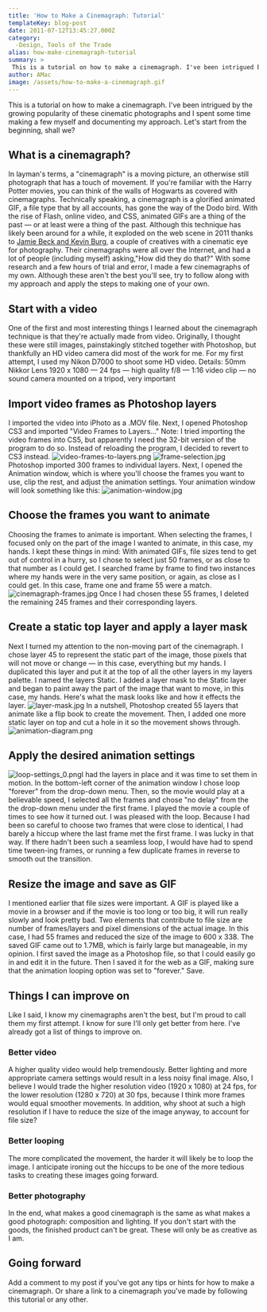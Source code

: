 ```yaml
---
title: 'How to Make a Cinemagraph: Tutorial'
templateKey: blog-post
date: 2011-07-12T13:45:27.000Z
category: 
  -Design, Tools of the Trade
alias: how-make-cinemagraph-tutorial
summary: > 
 This is a tutorial on how to make a cinemagraph. I've been intrigued by the growing popularity of these cinematic photographs and I spent some time making a few myself and documenting my approach. Let's start from the beginning, shall we?
author: AMac
image: /assets/how-to-make-a-cinemagraph.gif
---
```


This is a tutorial on how to make a cinemagraph. I've been intrigued by the growing popularity of these cinematic photographs and I spent some time making a few myself and documenting my approach. Let's start from the beginning, shall we?

What is a cinemagraph?
----------------------

In layman's terms, a "cinemagraph" is a moving picture, an otherwise still photograph that has a touch of movement. If you're familiar with the Harry Potter movies, you can think of the walls of Hogwarts as covered with cinemagraphs. Technically speaking, a cinemagraph is a glorified animated GIF, a file type that by all accounts, has gone the way of the Dodo bird. With the rise of Flash, online video, and CSS, animated GIFs are a thing of the past — or at least were a thing of the past. Although this technique has likely been around for a while, it exploded on the web scene in 2011 thanks to [Jamie Beck and Kevin Burg](http://www.beautifullife.info/art-works/amazing-cinemagraphs-byjamie-beck-and-kevin-burg/), a couple of creatives with a cinematic eye for photography. Their cinemagraphs were all over the Internet, and had a lot of people (including myself) asking,"How did they do that?" With some research and a few hours of trial and error, I made a few cinemagraphs of my own. Although these aren't the best you'll see, try to follow along with my approach and apply the steps to making one of your own.

Start with a video
------------------

One of the first and most interesting things I learned about the cinemagraph technique is that they're actually made from video. Originally, I thought these were still images, painstakingly stitched together with Photoshop, but thankfully an HD video camera did most of the work for me. For my first attempt, I used my Nikon D7000 to shoot some HD video. Details: 50mm Nikkor Lens 1920 x 1080 — 24 fps — high quality f/8 — 1:16 video clip — no sound camera mounted on a tripod, very important

Import video frames as Photoshop layers
---------------------------------------

I imported the video into iPhoto as a .MOV file. Next, I opened Photoshop CS3 and imported "Video Frames to Layers…" Note: I tried importing the video frames into CS5, but apparently I need the 32-bit version of the program to do so. Instead of reloading the program, I decided to revert to CS3 instead. ![video-frames-to-layers.png](/assets/video-frames-to-layers.png) ![frame-selection.jpg](/assets/frame-selection.png) Photoshop imported 300 frames to individual layers. Next, I opened the Animation window, which is where you'll choose the frames you want to use, clip the rest, and adjust the animation settings. Your animation window will look something like this: ![animation-window.jpg](/assets/animation-window.png)

Choose the frames you want to animate
-------------------------------------

Choosing the frames to animate is important. When selecting the frames, I focused only on the part of the image I wanted to animate, in this case, my hands. I kept these things in mind: With animated GIFs, file sizes tend to get out of control in a hurry, so I chose to select just 50 frames, or as close to that number as I could get. I searched frame by frame to find two instances where my hands were in the very same position, or again, as close as I could get. In this case, frame one and frame 55 were a match. ![cinemagraph-frames.jpg](/assets/cinemagraph-frames.jpg) Once I had chosen these 55 frames, I deleted the remaining 245 frames and their corresponding layers.

Create a static top layer and apply a layer mask
------------------------------------------------

Next I turned my attention to the non-moving part of the cinemagraph. I chose layer 45 to represent the static part of the image, those pixels that will not move or change — in this case, everything but my hands. I duplicated this layer and put it at the top of all the other layers in my layers palette. I named the layers Static. I added a layer mask to the Static layer and began to paint away the part of the image that want to move, in this case, my hands. Here's what the mask looks like and how it effects the layer. ![layer-mask.jpg](/assets/layer-mask.jpg) In a nutshell, Photoshop created 55 layers that animate like a flip book to create the movement. Then, I added one more static layer on top and cut a hole in it so the movement shows through. ![animation-diagram.png](/assets/animation-diagram.png)

Apply the desired animation settings
------------------------------------

![loop-settings_0.png](/assets/loop-settings_0.png)I had the layers in place and it was time to set them in motion. In the bottom-left corner of the animation window I chose loop "forever" from the drop-down menu. Then, so the movie would play at a believable speed, I selected all the frames and chose "no delay" from the the drop-down menu under the first frame. I played the movie a couple of times to see how it turned out. I was pleased with the loop. Because I had been so careful to choose two frames that were close to identical, I had barely a hiccup where the last frame met the first frame. I was lucky in that way. If there hadn't been such a seamless loop, I would have had to spend time tween-ing frames, or running a few duplicate frames in reverse to smooth out the transition.

Resize the image and save as GIF
--------------------------------

I mentioned earlier that file sizes were important. A GIF is played like a movie in a browser and if the movie is too long or too big, it will run really slowly and look pretty bad. Two elements that contribute to file size are number of frames/layers and pixel dimensions of the actual image. In this case, I had 55 frames and reduced the size of the image to 600 x 338. The saved GIF came out to 1.7MB, which is fairly large but manageable, in my opinion. I first saved the image as a Photoshop file, so that I could easily go in and edit it in the future. Then I saved it for the web as a GIF, making sure that the animation looping option was set to "forever." Save.

Things I can improve on
-----------------------

Like I said, I know my cinemagraphs aren't the best, but I'm proud to call them my first attempt. I know for sure I'll only get better from here. I've already got a list of things to improve on.

### Better video

A higher quality video would help tremendously. Better lighting and more appropriate camera settings would result in a less noisy final image. Also, I believe I would trade the higher resolution video (1920 x 1080) at 24 fps, for the lower resolution (1280 x 720) at 30 fps, because I think more frames would equal smoother movements. In addition, why shoot at such a high resolution if I have to reduce the size of the image anyway, to account for file size?

### Better looping

The more complicated the movement, the harder it will likely be to loop the image. I anticipate ironing out the hiccups to be one of the more tedious tasks to creating these images going forward.

### Better photography

In the end, what makes a good cinemagraph is the same as what makes a good photograph: composition and lighting. If you don't start with the goods, the finished product can't be great. These will only be as creative as I am.

Going forward
-------------

Add a comment to my post if you've got any tips or hints for how to make a cinemagraph. Or share a link to a cinemagraph you've made by following this tutorial or any other.
